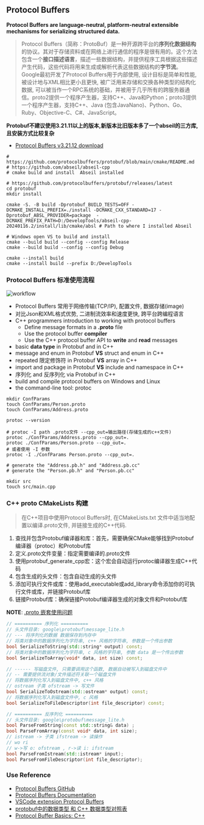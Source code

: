 ## Protocol Buffers

**Protocol Buffers are language-neutral, platform-neutral extensible mechanisms for serializing structured data.**

> Protocol Buffers（简称：ProtoBuf）是一种开源跨平台的**序列化数据结构**的协议。其对于存储资料或在网络上进行通信的程序是很有用的。这个方法包含一个**接口描述语言**，描述一些数据结构，并提供程序工具根据这些描述产生代码，这些代码将用来生成或解析代表这些数据结构的**字节流**。Google最初开发了Protocol Buffers用于内部使用, 设计目标是简单和性能, 被设计地与XML相比更小且更快, 被广泛用来存储和交换各种类型的结构化数据, 可以被当作一个RPC系统的基础，并被用于几乎所有的跨服务器通信。proto2提供一个程序产生器，支持C++、Java和Python；proto3提供一个程序产生器，支持C++、Java (包含JavaNano)、Python、Go、Ruby、Objective-C、C#、JavaScript。

**Protobuf不建议使用3.21.11以上的版本,新版本比旧版本多了一个abseil的三方库,且安装方式比较复杂**
- [Protocol Buffers v3.21.12 download](https://github.com/protocolbuffers/protobuf/releases/tag/v21.12)

```shell
# https://github.com/protocolbuffers/protobuf/blob/main/cmake/README.md
# https://github.com/abseil/abseil-cpp
# cmake build and install  Abseil installed 

# https://github.com/protocolbuffers/protobuf/releases/latest
cd protobuf
mkdir install

cmake -S. -B build -Dprotobuf_BUILD_TESTS=OFF -DCMAKE_INSTALL_PREFIX=./install -DCMAKE_CXX_STANDARD=17 -Dprotobuf_ABSL_PROVIDER=package  -DCMAKE_PREFIX_PATH=D:/DevelopTools/abseil-cpp-20240116.2/install/lib/cmake/absl # Path to where I installed Abseil

# Windows open VS to build and install
cmake --build build --config --config Release
cmake --build build --config --config Debug

cmake --install build
cmake --install build --prefix D:/DevelopTools

```

### Protocol Buffers 标准使用流程

![workflow](https://protobuf.dev/images/protocol-buffers-concepts.png)

- Protocol Buffers 常用于网络传输(TCP/IP), 配置文件, 数据存储(image)
- 对比Json和XML格式优势, 二进制流效率和速度更快, 跨平台跨编程语言
- C++ programmers introduction to working with protocol buffers
    - Define message formats in a **.proto** file
    - Use the protocol buffer **compiler**
    - Use the C++ protocol buffer API to **write** and **read** messages
- basic **data type** in Protobuf and in C++
- message and enum in Protobuf **VS** struct and enum in C++
- repeated 限定修饰符 in Protobuf **VS** array in C++
- import and package in Protobuf **VS** include and namespace in C++
- 序列化 and 反序列化 via Protobuf in C++
- build and compile protocol buffers on Windows and Linux
- the command-line tool: protoc

```shell
mkdir ConfParams
touch ConfParams/Person.proto
touch ConfParams/Address.proto

protoc --version

# protoc -I path .proto文件 --cpp_out=输出路径(存储生成的c++文件)
protoc ./ConfParams/Address.proto --cpp_out=.
protoc ./ConfParams/Person.proto --cpp_out=.
# 或者使用 -I 参数
protoc -I ./ConfParams Person.proto --cpp_out=.

# generate the "Address.pb.h" and "Address.pb.cc" 
# generate the "Person.pb.h" and "Person.pb.cc" 

mkdir src
touch src/main.cpp

```

### C++ proto CMakeLists 构建
> 在C++项目中使用Protocol Buffers时, 在CMakeLists.txt 文件中适当地配置以编译.proto文件, 并链接生成的C++代码.

1. 查找并包含Protobuf编译器和库：首先，需要确保CMake能够找到Protobuf编译器（protoc）和Protobuf库
2. 定义.proto文件变量：指定需要编译的.proto文件
3. 使用protobuf_generate_cpp宏：这个宏会自动运行protoc编译器生成C++代码
4. 包含生成的头文件：包含自动生成的头文件
5. 添加可执行文件或库：使用add_executable或add_library命令添加你的可执行文件或库，并链接Protobuf库
6. 链接Protobuf库：确保链接Protobuf编译器生成的对象文件和Protobuf库

**NOTE**: [.proto 嵌套使用问题](https://oldpan.me/archives/protobuf-cmake-right-usage)


```C++
// ========== 序列化 ==========
// 头文件目录: google\protobuf\message_lite.h
// --- 将序列化的数据 数据保存到内存中
// 将类对象中的数据序列化为字符串, c++ 风格的字符串, 参数是一个传出参数
bool SerializeToString(std::string* output) const;
// 将类对象中的数据序列化为字符串, c 风格的字符串, 参数 data 是一个传出参数
bool SerializeToArray(void* data, int size) const;

// ------ 写磁盘文件, 只需要调用这个函数, 数据自动被写入到磁盘文件中
// -- 需要提供流对象/文件描述符关联一个磁盘文件
// 将数据序列化写入到磁盘文件中, c++ 风格
// ostream 子类 ofstream -> 写文件
bool SerializeToOstream(std::ostream* output) const;
// 将数据序列化写入到磁盘文件中, c 风格
bool SerializeToFileDescriptor(int file_descriptor) const;

// ========== 反序列化 ==========
// 头文件目录: google\protobuf\message_lite.h
bool ParseFromString(const std::string& data) ;
bool ParseFromArray(const void* data, int size);
// istream -> 子类 ifstream -> 读操作
// wo ri
// w->写 o: ofstream , r->读 i: ifstream
bool ParseFromIstream(std::istream* input);
bool ParseFromFileDescriptor(int file_descriptor);

```

### Use Reference
- [Protocol Buffers GitHub](https://github.com/protocolbuffers/protobuf)
- [Protocol Buffers Documentation](https://protobuf.dev/)
- [VSCode extension Protocol Buffers](https://marketplace.visualstudio.com/items?itemName=zxh404.vscode-proto3)
- [protobuf中的数据类型 和 C++ 数据类型对照表](https://subingwen.cn/cpp/protobuf/)
- [Protocol Buffer Basics: C++](https://protobuf.dev/getting-started/cpptutorial/)
